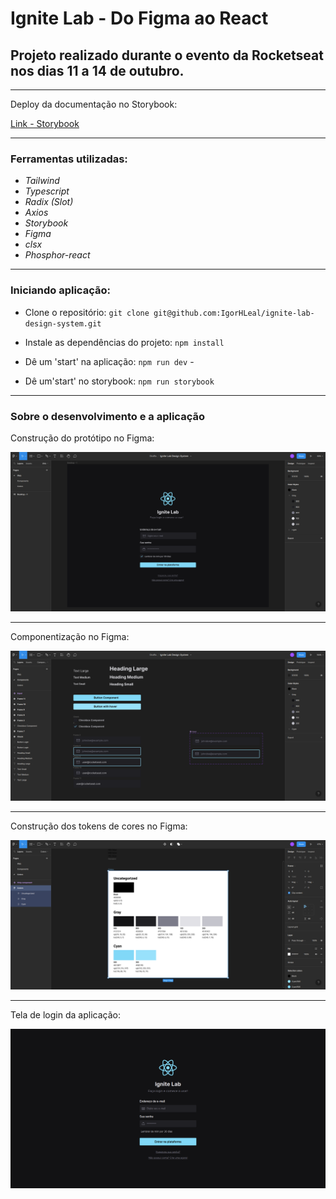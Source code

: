 # Ignite Lab - Do Figma ao React

## Projeto realizado durante o evento da Rocketseat nos dias 11 a 14 de outubro.

---


Deploy da documentação no Storybook:

[Link - Storybook](https://igorhleal.github.io/ignite-lab-design-system/?path=/story/components-button--default)

---

### Ferramentas utilizadas:

* *Tailwind*
* *Typescript*
* *Radix (Slot)*
* *Axios*
* *Storybook*
* *Figma*
* *clsx*
* *Phosphor-react*

---

###  Iniciando aplicação:

* Clone o repositório: `git clone git@github.com:IgorHLeal/ignite-lab-design-system.git`



* Instale as dependências do projeto: `npm install`


* Dê um 'start' na aplicação: `npm run dev` -


* Dê um'start' no storybook: `npm run storybook`


---

### Sobre o desenvolvimento e a aplicação


Construção do protótipo no Figma:

![protótipo figma](public/images/prototipo-figma.png)

-----

Componentização no Figma:

![components](public/images/components-figma.png)

---

Construção dos tokens de cores no Figma:

![tokens colors](public/images/tokens-colors.png)

---

Tela de login da aplicação:

![Aplicação](public/images/aplicacao.png)
